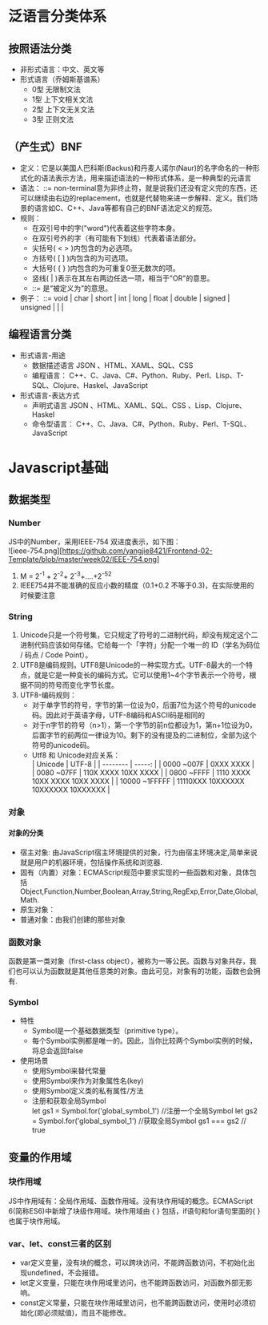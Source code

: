 # 泛语言分类体系
## 按照语法分类
- 非形式语言：中文、英文等
- 形式语言（乔姆斯基谱系）
    - 0型 无限制文法
    - 1型 上下文相关文法
    - 2型 上下文无关文法
    - 3型 正则文法<br>
## （产生式）BNF
- 定义：它是以美国人巴科斯(Backus)和丹麦人诺尔(Naur)的名字命名的一种形式化的语法表示方法，用来描述语法的一种形式体系，是一种典型的元语言
- 语法：<non-terminal> ::= <replacement>
        non-terminal意为非终止符，就是说我们还没有定义完的东西，还可以继续由右边的replacement，也就是代替物来进一步解释、定义。我们场景的语言如C、C++、Java等都有自己的BNF语法定义的规范。
- 规则：
    - 在双引号中的字("word")代表着这些字符本身。
    - 在双引号外的字（有可能有下划线）代表着语法部分。
    - 尖括号( < > )内包含的为必选项。
    - 方括号( [ ] )内包含的为可选项。
    - 大括号( { } )内包含的为可重复0至无数次的项。
    - 竖线( | )表示在其左右两边任选一项，相当于"OR"的意思。
    - ::= 是“被定义为”的意思。
- 例子：
    <type-specifier> ::= void
                   | char
                   | short
                   | int
                   | long
                   | float
                   | double
                   | signed
                   | unsigned
                   | <struct-or-union-specifier>
                   | <enum-specifier>
                   | <typedef-name>
## 编程语言分类
- 形式语言-用途 
    - 数据描述语言 JSON 、HTML、XAML、SQL、CSS 
    - 编程语言： C++、C、Java、C#、Python、Ruby、Perl、Lisp、T-SQL、Clojure、Haskel、JavaScript       
- 形式语言-表达方式 
    - 声明式语言 JSON 、HTML、XAML、SQL、CSS 、Lisp、Clojure、Haskel
    - 命令型语言： C++、C、Java、C#、Python、Ruby、Perl、T-SQL、JavaScript <br>
# Javascript基础
## 数据类型
### Number
JS中的Number，采用IEEE-754 双进度表示，如下图：<br>
![ieee-754.png][https://github.com/yangjie8421/Frontend-02-Template/blob/master/week02/IEEE-754.png]

1. M = 2<sup>-1</sup> + 2<sup>-2</sup>+ 2<sup>-3</sup>+....+2<sup>-52</sup> <br>
2. IEEE754并不能准确的反应小数的精度（0.1+0.2 不等于0.3)，在实际使用的时候要注意

### String
1. Unicode只是一个符号集，它只规定了符号的二进制代码，却没有规定这个二进制代码应该如何存储。它给每一个「字符」分配一个唯一的 ID（学名为码位 / 码点 / Code Point）。
2. UTF8是编码规则。UTF8是Unicode的一种实现方式。UTF-8最大的一个特点，就是它是一种变长的编码方式。它可以使用1~4个字节表示一个符号，根据不同的符号而变化字节长度。
4. UTF8-编码规则：
    - 对于单字节的符号，字节的第一位设为0，后面7位为这个符号的unicode码。因此对于英语字母，UTF-8编码和ASCII码是相同的
    - 对于n字节的符号（n>1），第一个字节的前n位都设为1，第n+1位设为0，后面字节的前两位一律设为10。剩下的没有提及的二进制位，全部为这个符号的unicode码。
    - Utf8 和 Unicode对应关系：<br>
        | Unicode        | UTF-8        | 
        | --------       | -----:       | 
        | 0000 ~007F     | 0XXX XXXX    |  
        | 0080 ~07FF     | 110X XXXX 10XX XXXX |
        | 0800 ~FFFF     | 1110 XXXX 10XX XXXX 10XX XXXX      | 
        | 10000 ~1FFFFF  | 11110XXX 10XXXXXX 10XXXXXX 10XXXXXX     | 

### 对象
#### 对象的分类
- 宿主对象: 由JavaScript宿主环境提供的对象，行为由宿主环境决定,简单来说就是用户的机器环境，包括操作系统和浏览器.
- 固有（内置）对象：ECMAScript规范中要求实现的一些函数和对象，具体包括Object,Function,Number,Boolean,Array,String,RegExp,Error,Date,Global,Math.
- 原生对象：
- 普通对象：由我们创建的那些对象
### 函数对象
函数是第一类对象（first-class object），被称为一等公民。函数与对象共存，我们也可以认为函数就是其他任意类的对象。由此可见，对象有的功能，函数也会拥有.
### Symbol
- 特性
    - Symbol是一个基础数据类型（primitive type）。
    - 每个Symbol实例都是唯一的。因此，当你比较两个Symbol实例的时候，将总会返回false
- 使用场景
    - 使用Symbol来替代常量
    - 使用Symbol来作为对象属性名(key)
    - 使用Symbol定义类的私有属性/方法
    - 注册和获取全局Symbol<br>
        let gs1 = Symbol.for('global_symbol_1')  //注册一个全局Symbol
        let gs2 = Symbol.for('global_symbol_1')  //获取全局Symbol
        gs1 === gs2  // true
## 变量的作用域
### 块作用域
JS中作用域有：全局作用域、函数作用域。没有块作用域的概念。ECMAScript 6(简称ES6)中新增了块级作用域。块作用域由 { } 包括，if语句和for语句里面的{ }也属于块作用域。 
### var、let、const三者的区别
- var定义变量，没有块的概念，可以跨块访问，不能跨函数访问，不初始化出现undefined，不会报错。
- let定义变量，只能在块作用域里访问，也不能跨函数访问，对函数外部无影响。
- const定义常量，只能在块作用域里访问，也不能跨函数访问，使用时必须初始化(即必须赋值)，而且不能修改。
